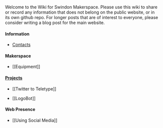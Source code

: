 Welcome to the Wiki for Swindon Makerspace.  Please use this wiki to share or record any information that does not belong on the public website, or in its own github repo.  For longer posts that are of interest to everyone, please consider writing a blog post for the main website.


#### Information

- [Contacts](http://www.swindon-makerspace.org/contact/)


#### Makerspace

- [[Equipment]]

#### [Projects](Makerspace-Projects)

- [[Twitter to Teletype]]

- [[LogoBot]]

#### Web Presence

- [[Using Social Media]]
